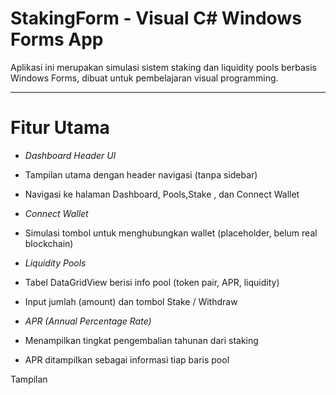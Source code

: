 # StakingForm - Visual C# Windows Forms App

Aplikasi ini merupakan simulasi sistem staking dan liquidity pools berbasis Windows Forms, dibuat untuk pembelajaran visual programming.

---

#  Fitur Utama

-  *Dashboard Header UI*
  - Tampilan utama dengan header navigasi (tanpa sidebar)
  - Navigasi ke halaman Dashboard, Pools,Stake , dan Connect Wallet

-  *Connect Wallet*
  - Simulasi tombol untuk menghubungkan wallet (placeholder, belum real blockchain)

-  *Liquidity Pools*
  - Tabel DataGridView berisi info pool (token pair, APR, liquidity)
  - Input jumlah (amount) dan tombol Stake / Withdraw

-  *APR (Annual Percentage Rate)*
  - Menampilkan tingkat pengembalian tahunan dari staking
  - APR ditampilkan sebagai informasi tiap baris pool

Tampilan
